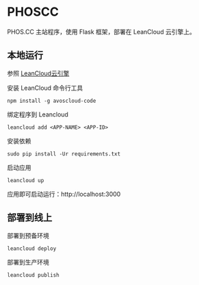 # PHOSCC

PHOS.CC 主站程序，使用 Flask 框架，部署在 LeanCloud 云引擎上。

## 本地运行

参照 [LeanCloud云引擎](https://leancloud.cn/docs/leanengine_guide-python.html)

安装 LeanCloud 命令行工具

```
npm install -g avoscloud-code
```

绑定程序到 Leancloud

```
leancloud add <APP-NAME> <APP-ID>
```

安装依赖
```
sudo pip install -Ur requirements.txt
```

启动应用
```
leancloud up
```

应用即可启动运行：http://localhost:3000

## 部署到线上

部署到预备环境

```
leancloud deploy
```

部署到生产环境

```
leancloud publish
```



